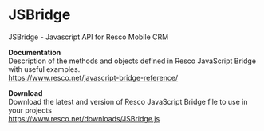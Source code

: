 # JSBridge
JSBridge - Javascript API for Resco Mobile CRM

**Documentation**  
Description of the methods and objects defined in Resco JavaScript Bridge with useful examples.  
https://www.resco.net/javascript-bridge-reference/

**Download**  
Download the latest and version of Resco JavaScript Bridge file to use in your projects  
https://www.resco.net/downloads/JSBridge.js  
